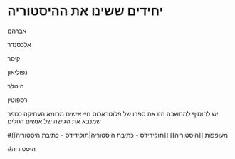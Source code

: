 
# יחידים ששינו את ההיסטוריה




אברהם

אלכסנדר

קיסר

נפוליאון

היטלר

רספוטין


יש להוסיף למחשבה הזו את ספרו של פלוטראכוס חיי אישים מרומא העתיקה
כספר שמנבא את הגישה של אנשים דגולים


#מעופפות 
[[היסטוריה]]
[[תוקידידס - כתיבת היסטוריה|תוקידידס - כתיבת היסטוריה]]

#היסטוריה 

